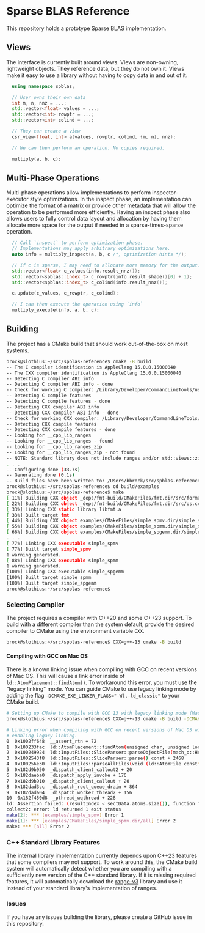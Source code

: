 # Sparse BLAS Reference
This repository holds a prototype Sparse BLAS implementation.

## Views
The interface is currently built around views.  Views are non-owning, lightweight objects.
They reference data, but they do not own it.  Views make it easy to use a library without
having to copy data in and out of it.

```cpp
  using namespace spblas;

  // User owns their own data
  int m, n, nnz = ...;
  std::vector<float> values = ...;
  std::vector<int> rowptr = ...;
  std::vector<int> colind = ...;

  // They can create a view
  csr_view<float, int> a(values, rowptr, colind, {m, n}, nnz);

  // We can then perform an operation. No copies required.

  multiply(a, b, c);
```

## Multi-Phase Operations
Multi-phase operations allow implementations to perform inspector-executor style optimizations.
In the inspect phase, an implementation can optimize the format of a matrix or provide other
metadata that will allow the operation to be performed more efficiently.  Having an inspect
phase also allows users to fully control data layout and allocation by having them allocate more
space for the output if needed in a sparse-times-sparse operation.

```cpp
  // Call `inspect` to perform optimization phase.
  // Implementations may apply arbitrary optimizations here.
  auto info = multiply_inspect(a, b, c /*, optimization hints */);

  // If c is sparse, I may need to allocate more memory for the output.
  std::vector<float> c_values(info.result_nnz());
  std::vector<spblas::index_t> c_rowptr(info.result_shape()[0] + 1);
  std::vector<spblas::index_t> c_colind(info.result_nnz());

  c.update(c_values, c_rowptr, c_colind);

  // I can then execute the operation using `info`
  multiply_execute(info, a, b, c);
```

## Building
The project has a CMake build that should work out-of-the-box on most systems.

```bash
brock@slothius:~/src/spblas-reference$ cmake -B build
-- The C compiler identification is AppleClang 15.0.0.15000040
-- The CXX compiler identification is AppleClang 15.0.0.15000040
-- Detecting C compiler ABI info
-- Detecting C compiler ABI info - done
-- Check for working C compiler: /Library/Developer/CommandLineTools/usr/bin/cc - skipped
-- Detecting C compile features
-- Detecting C compile features - done
-- Detecting CXX compiler ABI info
-- Detecting CXX compiler ABI info - done
-- Check for working CXX compiler: /Library/Developer/CommandLineTools/usr/bin/c++ - skipped
-- Detecting CXX compile features
-- Detecting CXX compile features - done
-- Looking for __cpp_lib_ranges
-- Looking for __cpp_lib_ranges - found
-- Looking for __cpp_lib_ranges_zip
-- Looking for __cpp_lib_ranges_zip - not found
-- NOTE: Standard library does not include ranges and/or std::views::zip. Using range-v3.
. . .
-- Configuring done (33.7s)
-- Generating done (0.1s)
-- Build files have been written to: /Users/bbrock/src/spblas-reference/build
brock@slothius:~/src/spblas-reference$ cd build/examples
brock@slothius:~/src/spblas-reference$ make
[ 11%] Building CXX object _deps/fmt-build/CMakeFiles/fmt.dir/src/format.cc.o
[ 22%] Building CXX object _deps/fmt-build/CMakeFiles/fmt.dir/src/os.cc.o
[ 33%] Linking CXX static library libfmt.a
[ 33%] Built target fmt
[ 44%] Building CXX object examples/CMakeFiles/simple_spmv.dir/simple_spmv.cpp.o
[ 55%] Building CXX object examples/CMakeFiles/simple_spmm.dir/simple_spmm.cpp.o
[ 66%] Building CXX object examples/CMakeFiles/simple_spgemm.dir/simple_spgemm.cpp.o
. . .
[ 77%] Linking CXX executable simple_spmv
[ 77%] Built target simple_spmv
1 warning generated.
[ 88%] Linking CXX executable simple_spmm
1 warning generated.
[100%] Linking CXX executable simple_spgemm
[100%] Built target simple_spmm
[100%] Built target simple_spgemm
brock@slothius:~/src/spblas-reference$
```

### Selecting Compiler
The project requires a compiler with C++20 and some C++23 support.  To
build with a different compiler than the system default, provide the desired
compiler to CMake using the environment variable `CXX`.

```bash
brock@slothius:~/src/spblas-reference$ CXX=g++-13 cmake -B build
```

#### Compiling with GCC on Mac OS
There is a known linking issue when compiling with GCC on recent versions of
Mac OS.  This will cause a link error inside of `ld::AtomPlacement::findAtom()`.
To workaround this error, you must use the "legacy linking" mode.  You can guide
CMake to use legacy linking mode by adding the flag `-DCMAKE_EXE_LINKER_FLAGS="-Wl,-ld_classic"`
to your CMake build.

```bash
# Setting up CMake to compile with GCC 13 with legacy linking mode (Mac OS only).
brock@slothius:~/src/spblas-reference$ CXX=g++-13 cmake -B build -DCMAKE_EXE_LINKER_FLAGS="-Wl,-ld_classic"
```

```bash
# Linking error when compiling with GCC on recent versions of Mac OS without
# enabling legacy linking.
0  0x1002ff648  __assert_rtn + 72
1  0x100233fac  ld::AtomPlacement::findAtom(unsigned char, unsigned long long, ld::AtomPlacement::AtomLoc const*&, long long&) const + 1204
2  0x100249924  ld::InputFiles::SliceParser::parseObjectFile(mach_o::Header const*) const + 15164
3  0x1002543f8  ld::InputFiles::SliceParser::parse() const + 2468
4  0x100256e30  ld::InputFiles::parseAllFiles(void (ld::AtomFile const*) block_pointer)::$_7::operator()(unsigned long, ld::FileInfo const&) const + 420
5  0x182d9b950  _dispatch_client_callout2 + 20
6  0x182daeba0  _dispatch_apply_invoke + 176
7  0x182d9b910  _dispatch_client_callout + 20
8  0x182dad3cc  _dispatch_root_queue_drain + 864
9  0x182dada04  _dispatch_worker_thread2 + 156
10  0x182f450d8  _pthread_wqthread + 228
ld: Assertion failed: (resultIndex < sectData.atoms.size()), function findAtom, file Relocations.cpp, line 1336.
collect2: error: ld returned 1 exit status
make[2]: *** [examples/simple_spmv] Error 1
make[1]: *** [examples/CMakeFiles/simple_spmv.dir/all] Error 2
make: *** [all] Error 2
```

### C++ Standard Library Features
The internal library implementation currently depends upon C++23 features
that some compilers may not support.  To work around this, the CMake build
system will automatically detect whether you are compiling with a sufficiently
new version of the C++ standard library.  If it is missing required features,
it will automatically download the [range-v3](https://github.com/ericniebler/range-v3)
library and use it instead of your standard library's implementation of ranges.

### Issues
If you have any issues building the library, please create a GitHub issue in
this repository.

